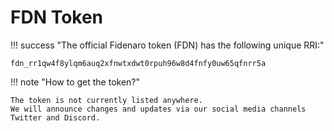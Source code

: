# FDN Token

!!! success "The official Fidenaro token (FDN) has the following unique RRI:"

    fdn_rr1qw4f8ylqm6auq2xfnwtxdwt0rpuh96w8d4fnfy0uw65qfnrr5a


!!! note "How to get the token?"

    The token is not currently listed anywhere.
    We will announce changes and updates via our social media channels Twitter and Discord.
